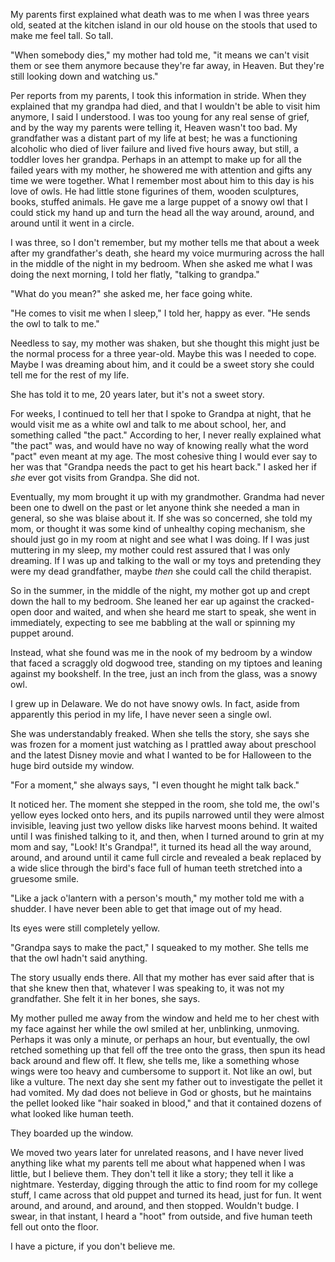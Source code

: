 My parents first explained what death was to me when I was three years old, seated at the kitchen island in our old house on the stools that used to make me feel tall. So tall.

"When somebody dies," my mother had told me, "it means we can't visit them or see them anymore because they're far away, in Heaven. But they're still looking down and watching us."

Per reports from my parents, I took this information in stride. When they explained that my grandpa had died, and that I wouldn't be able to visit him anymore, I said I understood. I was too young for any real sense of grief, and by the way my parents were telling it, Heaven wasn't too bad. My grandfather was a distant part of my life at best; he was a functioning alcoholic who died of liver failure and lived five hours away, but still, a toddler loves her grandpa. Perhaps in an attempt to make up for all the failed years with my mother, he showered me with attention and gifts any time we were together. What I remember most about him to this day is his love of owls. He had little stone figurines of them, wooden sculptures, books, stuffed animals. He gave me a large puppet of a snowy owl that I could stick my hand up and turn the head all the way around, around, and around until it went in a circle.

I was three, so I don't remember, but my mother tells me that about a week after my grandfather's death, she heard my voice murmuring across the hall in the middle of the night in my bedroom. When she asked me what I was doing the next morning, I told her flatly, "talking to grandpa."

"What do you mean?" she asked me, her face going white.

"He comes to visit me when I sleep," I told her, happy as ever. "He sends the owl to talk to me."

Needless to say, my mother was shaken, but she thought this might just be the normal process for a three year-old. Maybe this was I needed to cope. Maybe I was dreaming about him, and it could be a sweet story she could tell me for the rest of my life.

She has told it to me, 20 years later, but it's not a sweet story.

For weeks, I continued to tell her that I spoke to Grandpa at night, that he would visit me as a white owl and talk to me about school, her, and something called "the pact." According to her, I never really explained what "the pact" was, and would have no way of knowing really what the word "pact" even meant at my age. The most cohesive thing I would ever say to her was that "Grandpa needs the pact to get his heart back." I asked her if *she* ever got visits from Grandpa. She did not.

Eventually, my mom brought it up with my grandmother. Grandma had never been one to dwell on the past or let anyone think she needed a man in general, so she was blaise about it. If she was so concerned, she told my mom, or thought it was some kind of unhealthy coping mechanism, she should just go in my room at night and see what I was doing. If I was just muttering in my sleep, my mother could rest assured that I was only dreaming. If I was up and talking to the wall or my toys and pretending they were my dead grandfather, maybe *then* she could call the child therapist. 

So in the summer, in the middle of the night, my mother got up and crept down the hall to my bedroom. She leaned her ear up against the cracked-open door and waited, and when she heard me start to speak, she went in immediately, expecting to see me babbling at the wall or spinning my puppet around.

Instead, what she found was me in the nook of my bedroom by a window that faced a scraggly old dogwood tree, standing on my tiptoes and leaning against my bookshelf. In the tree, just an inch from the glass, was a snowy owl.

I grew up in Delaware. We do not have snowy owls. In fact, aside from apparently this period in my life, I have never seen a single owl.

She was understandably freaked. When she tells the story, she says she was frozen for a moment just watching as I prattled away about preschool and the latest Disney movie and what I wanted to be for Halloween to the huge bird outside my window.

"For a moment," she always says, "I even thought he might talk back."

It noticed her. The moment she stepped in the room, she told me, the owl's yellow eyes locked onto hers, and its pupils narrowed until they were almost invisible, leaving just two yellow disks like harvest moons behind. It waited until I was finished talking to it, and then, when I turned around to grin at my mom and say, "Look! It's Grandpa!", it turned its head all the way around, around, and around until it came full circle and revealed a beak replaced by a wide slice through the bird's face full of human teeth stretched into a gruesome smile.

"Like a jack o'lantern with a person's mouth," my mother told me with a shudder. I have never been able to get that image out of my head.

Its eyes were still completely yellow.

"Grandpa says to make the pact," I squeaked to my mother. She tells me that the owl hadn't said anything.

The story usually ends there. All that my mother has ever said after that is that she knew then that, whatever I was speaking to, it was not my grandfather. She felt it in her bones, she says.

My mother pulled me away from the window and held me to her chest with my face against her while the owl smiled at her, unblinking, unmoving. Perhaps it was only a minute, or perhaps an hour, but eventually, the owl retched something up that fell off the tree onto the grass, then spun its head back around and flew off. It flew, she tells me, like a something whose wings were too heavy and cumbersome to support it. Not like an owl, but like a vulture. The next day she sent my father out to investigate the pellet it had vomited. My dad does not believe in God or ghosts, but he maintains the pellet looked like "hair soaked in blood," and that it contained dozens of what looked like human teeth.

They boarded up the window.

We moved two years later for unrelated reasons, and I have never lived anything like what my parents tell me about what happened when I was little, but I believe them. They don't tell it like a story; they tell it like a nightmare. Yesterday, digging through the attic to find room for my college stuff, I came across that old puppet and turned its head, just for fun. It went around, and around, and around, and then stopped. Wouldn't budge. I swear, in that instant, I heard a "hoot" from outside, and five human teeth fell out onto the floor.

I have a picture, if you don't believe me.